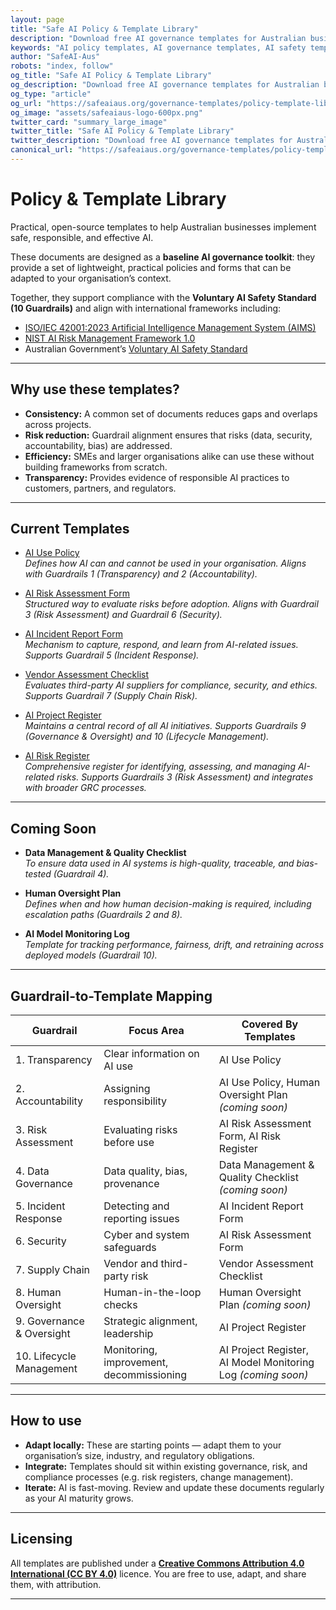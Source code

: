 ```yaml
---
layout: page
title: "Safe AI Policy & Template Library"
description: "Download free AI governance templates for Australian businesses. Get instant access to risk assessments, incident reports, vendor evaluations, and project management tools. Start implementing safe AI practices today."
keywords: "AI policy templates, AI governance templates, AI safety templates, Australian AI templates, AI policy library, AI governance tools, AI compliance templates"
author: "SafeAI-Aus"
robots: "index, follow"
og_title: "Safe AI Policy & Template Library"
og_description: "Download free AI governance templates for Australian businesses. Get instant access to risk assessments, incident reports, and project management tools."
og_type: "article"
og_url: "https://safeaiaus.org/governance-templates/policy-template-library/"
og_image: "assets/safeaiaus-logo-600px.png"
twitter_card: "summary_large_image"
twitter_title: "Safe AI Policy & Template Library"
twitter_description: "Download free AI governance templates for Australian businesses. Get instant access to risk assessments, incident reports, and project management tools."
canonical_url: "https://safeaiaus.org/governance-templates/policy-template-library/"
---
```


# Policy & Template Library

Practical, open-source templates to help Australian businesses implement safe, responsible, and effective AI.

These documents are designed as a **baseline AI governance toolkit**: they provide a set of lightweight, practical policies and forms that can be adapted to your organisation’s context. 

Together, they support compliance with the **Voluntary AI Safety Standard (10 Guardrails)** and align with international frameworks including:  

- [ISO/IEC 42001:2023 Artificial Intelligence Management System (AIMS)](https://www.iso.org/standard/81230.html)  
- [NIST AI Risk Management Framework 1.0](https://www.nist.gov/itl/ai-risk-management-framework)  
- Australian Government’s [Voluntary AI Safety Standard](https://www.industry.gov.au/publications/voluntary-ai-safety-standard)  

---

## Why use these templates?

- **Consistency:** A common set of documents reduces gaps and overlaps across projects.  
- **Risk reduction:** Guardrail alignment ensures that risks (data, security, accountability, bias) are addressed.  
- **Efficiency:** SMEs and larger organisations alike can use these without building frameworks from scratch.  
- **Transparency:** Provides evidence of responsible AI practices to customers, partners, and regulators.  

---

## Current Templates

- [AI Use Policy](ai-use-policy.md)  
  *Defines how AI can and cannot be used in your organisation. Aligns with Guardrails 1 (Transparency) and 2 (Accountability).*  

- [AI Risk Assessment Form](ai-risk-assessment-checklist.md)  
  *Structured way to evaluate risks before adoption. Aligns with Guardrail 3 (Risk Assessment) and Guardrail 6 (Security).*  

- [AI Incident Report Form](ai-incident-report-form.md)  
  *Mechanism to capture, respond, and learn from AI-related issues. Supports Guardrail 5 (Incident Response).*  

- [Vendor Assessment Checklist](ai-vendor-evaluation-checklist.md)  
  *Evaluates third-party AI suppliers for compliance, security, and ethics. Supports Guardrail 7 (Supply Chain Risk).*  

- [AI Project Register](ai-project-register.md)  
  *Maintains a central record of all AI initiatives. Supports Guardrails 9 (Governance & Oversight) and 10 (Lifecycle Management).*  

- [AI Risk Register](ai-risk-register.md)  
  *Comprehensive register for identifying, assessing, and managing AI-related risks. Supports Guardrails 3 (Risk Assessment) and integrates with broader GRC processes.*  

---

## Coming Soon

- **Data Management & Quality Checklist**  
  *To ensure data used in AI systems is high-quality, traceable, and bias-tested (Guardrail 4).*  

- **Human Oversight Plan**  
  *Defines when and how human decision-making is required, including escalation paths (Guardrails 2 and 8).*  

- **AI Model Monitoring Log**  
  *Template for tracking performance, fairness, drift, and retraining across deployed models (Guardrail 10).*  

---
## Guardrail-to-Template Mapping

| Guardrail | Focus Area | Covered By Templates |
|-----------|------------|-----------------------|
| 1. Transparency | Clear information on AI use | AI Use Policy |
| 2. Accountability | Assigning responsibility | AI Use Policy, Human Oversight Plan *(coming soon)* |
| 3. Risk Assessment | Evaluating risks before use | AI Risk Assessment Form, AI Risk Register |
| 4. Data Governance | Data quality, bias, provenance | Data Management & Quality Checklist *(coming soon)* |
| 5. Incident Response | Detecting and reporting issues | AI Incident Report Form |
| 6. Security | Cyber and system safeguards | AI Risk Assessment Form |
| 7. Supply Chain | Vendor and third-party risk | Vendor Assessment Checklist |
| 8. Human Oversight | Human-in-the-loop checks | Human Oversight Plan *(coming soon)* |
| 9. Governance & Oversight | Strategic alignment, leadership | AI Project Register |
| 10. Lifecycle Management | Monitoring, improvement, decommissioning | AI Project Register, AI Model Monitoring Log *(coming soon)* |

---

## How to use

- **Adapt locally:** These are starting points — adapt them to your organisation’s size, industry, and regulatory obligations.  
- **Integrate:** Templates should sit within existing governance, risk, and compliance processes (e.g. risk registers, change management).  
- **Iterate:** AI is fast-moving. Review and update these documents regularly as your AI maturity grows.  


<script type="application/ld+json">
{
  "@context": "https://schema.org",
  "@type": "FAQPage",
  "mainEntity": [
    {
      "@type": "Question",
      "name": "What AI governance templates are available from SafeAI Aus?",
      "acceptedAnswer": {
        "@type": "Answer",
        "text": "We provide practical, Australia-focused templates including an AI Use Policy, AI Risk Assessment, AI Risk Register, AI Incident Report, AI Vendor Evaluation, AI Project Register, and related checklists to help Australian businesses start safely and quickly."
      }
    },
    {
      "@type": "Question",
      "name": "Are the templates free to use and adapt?",
      "acceptedAnswer": {
        "@type": "Answer",
        "text": "Yes. Templates are licensed under Creative Commons CC BY 4.0. You may copy, adapt, and use them commercially with attribution to SafeAI Aus (safeaiaus.org)."
      }
    },
    {
      "@type": "Question",
      "name": "How should I attribute SafeAI Aus when I reuse a template?",
      "acceptedAnswer": {
        "@type": "Answer",
        "text": "Include a short notice such as: “Source: SafeAI Aus (safeaiaus.org), licensed CC BY 4.0.” For PDFs or docs, place it in the header or footer; for web pages, add it near the template text."
      }
    },
    {
      "@type": "Question",
      "name": "Do these templates meet Australian regulatory expectations?",
      "acceptedAnswer": {
        "@type": "Answer",
        "text": "They are designed to align with widely used frameworks and Australian context. Organisations should tailor them to their size, sector, and risk profile, and confirm legal obligations for privacy, safety, and industry rules."
      }
    },
    {
      "@type": "Question",
      "name": "How do I get started with the templates?",
      "acceptedAnswer": {
        "@type": "Answer",
        "text": "Start with the AI Use Policy and AI Risk Assessment. Then implement the Vendor Evaluation checklist before procuring tools, and add the Risk Register, Incident Report and Project Register for ongoing governance and learning."
      }
    }
  ]
}
</script>

---

## Licensing

All templates are published under a **[Creative Commons Attribution 4.0 International (CC BY 4.0)](https://creativecommons.org/licenses/by/4.0/)** licence. You are free to use, adapt, and share them, with attribution.  

---

<!-- JSON-LD: Article schema for crawlers and LLMs -->
<script type="application/ld+json">
{
  "@context": "https://schema.org",
  "@type": "Article",
  "headline": "Safe AI Policy & Template Library - Free Governance Templates for Australian Businesses",
  "description": "Download free AI governance templates for Australian businesses. Get instant access to risk assessments, incident reports, vendor evaluations, and project management tools. Start implementing safe AI practices today.",
  "author": {
    "@type": "Organization",
    "name": "SafeAI-Aus",
    "url": "https://safeaiaus.org"
  },
  "publisher": {
    "@type": "Organization",
    "name": "SafeAI-Aus",
    "url": "https://safeaiaus.org",
    "logo": {
      "@type": "ImageObject",
      "url": "https://safeaiaus.org/assets/safeaiaus-logo-600px.png"
    }
  },
  "datePublished": "2025-01-27",
  "dateModified": "2025-01-27",
  "inLanguage": "en-AU",
  "url": "https://safeaiaus.org/governance-templates/policy-template-library/",
  "mainEntityOfPage": "https://safeaiaus.org/governance-templates/policy-template-library/",
  "license": "https://creativecommons.org/licenses/by/4.0/",
  "isPartOf": {
    "@type": "WebSite",
    "name": "SafeAI-Aus",
    "url": "https://safeaiaus.org"
  },
  "about": [
    {
      "@type": "Thing",
      "name": "AI Governance Templates",
      "description": "Practical templates for implementing AI governance in Australian businesses"
    },
    {
      "@type": "Thing",
      "name": "AI Policy Templates",
      "description": "Ready-to-use policy templates for AI adoption and management"
    },
    {
      "@type": "Thing",
      "name": "AI Compliance Tools",
      "description": "Tools and checklists for ensuring AI compliance with Australian standards"
    }
  ],
  "keywords": "AI policy templates, AI governance templates, AI safety templates, Australian AI templates, AI policy library, AI governance tools, AI compliance templates",
  "articleSection": "Governance Templates",
  "wordCount": "1800"
}
</script>


